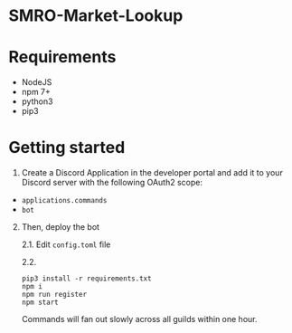# SMRO-Market-Lookup

# Requirements

- NodeJS
- npm 7+
- python3
- pip3

# Getting started

1. Create a Discord Application in the developer portal and add it to your Discord server with the following OAuth2 scope:

- `applications.commands`
- `bot`

2. Then, deploy the bot

    2.1. Edit `config.toml` file
    
    2.2.
    ```
    pip3 install -r requirements.txt
    npm i
    npm run register
    npm start
    ```

    Commands will fan out slowly across all guilds within one hour.